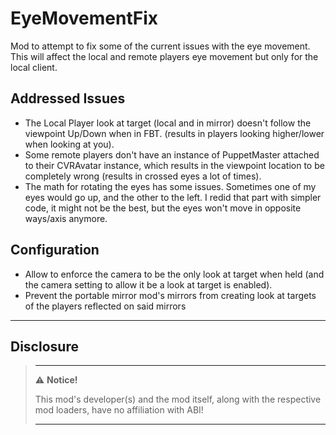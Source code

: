 # EyeMovementFix

Mod to attempt to fix some of the current issues with the eye movement. This will affect the local and remote players
eye movement but only for the local client.

## Addressed Issues

- The Local Player look at target (local and in mirror) doesn't follow the viewpoint Up/Down when in FBT. (results in
  players looking higher/lower when looking at you).
- Some remote players don't have an instance of PuppetMaster attached to their CVRAvatar instance, which results in the
  viewpoint location to be completely wrong (results in crossed eyes a lot of times).
- The math for rotating the eyes has some issues. Sometimes one of my eyes would go up, and the other to the left. I
  redid that part with simpler code, it might not be the best, but the eyes won't move in opposite ways/axis anymore.

## Configuration

- Allow to enforce the camera to be the only look at target when held (and the camera setting to allow it be a look at
  target is enabled).
- Prevent the portable mirror mod's mirrors from creating look at targets of the players reflected on said mirrors

---

## Disclosure

> ---
> ⚠️ **Notice!**  
>
> This mod's developer(s) and the mod itself, along with the respective mod loaders, have no affiliation with ABI!
>
> ---
